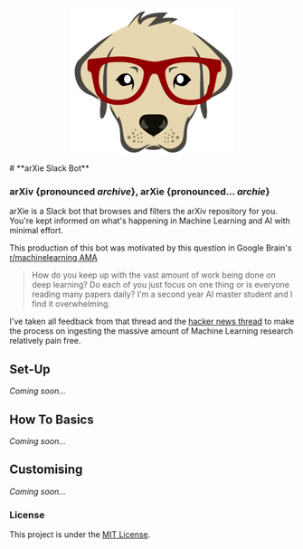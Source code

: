 <p align="center">
  <img src='images/arXie_300.png'/>
</p>
# **arXie Slack Bot**

### arXiv {pronounced *archive*}, arXie {pronounced... *archie*}

arXie is a Slack bot that browses and filters the arXiv repository for you. You're kept informed on what's happening in Machine Learning and AI with minimal effort.

This production of this bot was motivated by this question in Google Brain's [r/machinelearning AMA](https://www.reddit.com/r/MachineLearning/comments/4w6tsv/ama_we_are_the_google_brain_team_wed_love_to/?st=irvvkvu4&sh=b50d5ce3)

> How do you keep up with the vast amount of work being done on deep learning? Do each of you just focus on one thing or is everyone reading many papers daily? I'm a second year AI master student and I find it overwhelming.

I've taken all feedback from that thread and the [hacker news thread](https://news.ycombinator.com/item?id=12233289) to make the process on ingesting the massive amount of Machine Learning research relatively pain free.

## Set-Up

*Coming soon...*

## How To Basics

*Coming soon...*

## Customising

*Coming soon...*

### License
This project is under the [MIT License](https://opensource.org/licenses/MIT).
